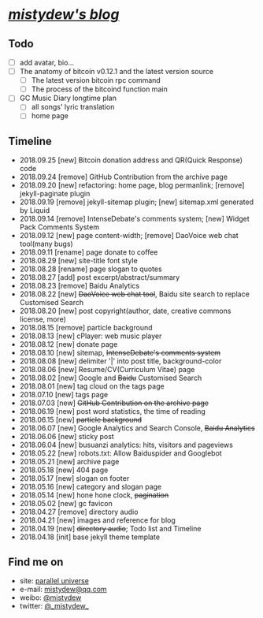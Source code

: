 # [_mistydew's blog_](https://mistydew.github.io/blog)

## Todo
- [ ] add avatar, bio...
- [ ] The anatomy of bitcoin v0.12.1 and the latest version source
  - [ ] The latest version bitcoin rpc command
  - [ ] The process of  the bitcoind function main
- [ ] GC Music Diary longtime plan
  - [ ] all songs' lyric translation
  - [ ] home page

## Timeline
* 2018.09.25 [new] Bitcoin donation address and QR(Quick Response) code
* 2018.09.24 [remove] GitHub Contribution from the archive page
* 2018.09.20 [new] refactoring: home page, blog permanlink; [remove] jekyll-paginate plugin
* 2018.09.19 [remove] jekyll-sitemap plugin; [new] sitemap.xml generated by Liquid
* 2018.09.14 [remove] IntenseDebate's comments system; [new] Widget Pack Comments System
* 2018.09.12 [new] page content-width; [remove] DaoVoice web chat tool(many bugs)
* 2018.09.11 [rename] page donate to coffee
* 2018.08.29 [new] site-title font style
* 2018.08.28 [rename] page slogan to quotes
* 2018.08.27 [add] post excerpt/abstract/summary
* 2018.08.23 [remove] Baidu Analytics
* 2018.08.22 [new] ~~DaoVoice web chat tool~~, Baidu site search to replace Customised Search
* 2018.08.20 [new] post copyright(author, date, creative commons license, more)
* 2018.08.15 [remove] particle background
* 2018.08.13 [new] cPlayer: web music player
* 2018.08.12 [new] donate page
* 2018.08.10 [new] sitemap, ~~IntenseDebate's comments system~~
* 2018.08.08 [new] delimiter '|' into post title, background-color
* 2018.08.06 [new] Resume/CV(Curriculum Vitae) page
* 2018.08.02 [new] Google and ~~Baidu~~ Customised Search
* 2018.08.01 [new] tag cloud on the tags page
* 2018.07.10 [new] tags page
* 2018.07.03 [new] ~~GitHub Contribution on the archive page~~
* 2018.06.19 [new] post word statistics, the time of reading
* 2018.06.15 [new] ~~particle background~~
* 2018.06.07 [new] Google Analytics and Search Console, ~~Baidu Analytics~~
* 2018.06.06 [new] sticky post
* 2018.06.04 [new] busuanzi analytics: hits, visitors and pageviews
* 2018.05.22 [new] robots.txt: Allow Baiduspider and Googlebot
* 2018.05.21 [new] archive page
* 2018.05.18 [new] 404 page
* 2018.05.17 [new] slogan on footer
* 2018.05.16 [new] category and slogan page
* 2018.05.14 [new] hone hone clock, ~~pagination~~
* 2018.05.02 [new] gc favicon
* 2018.04.27 [remove] directory audio
* 2018.04.21 [new] images and reference for blog
* 2018.04.19 [new] ~~directory audio~~; Todo list and Timeline
* 2018.04.18 [init] base jekyll theme template

## Find me on

* site: [parallel universe](https://mistydew.github.io)
* e-mail: [mistydew@qq.com](mailto:mistydew@qq.com)
* weibo: [@mistydew](https://weibo.com/mistydew)
* twitter: [@\_mistydew\_](https://twitter.com/_mistydew_)
